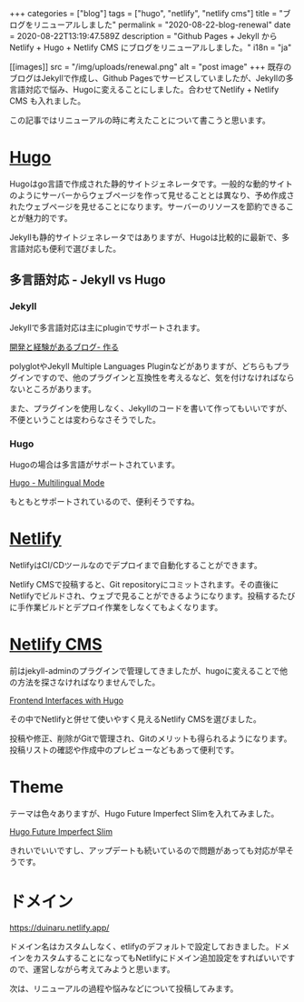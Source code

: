 +++
categories = ["blog"]
tags = ["hugo", "netlify", "netlify cms"]
title = "ブログをリニューアルしました"
permalink = "2020-08-22-blog-renewal"
date = 2020-08-22T13:19:47.589Z
description = "Github Pages + Jekyll から Netlify + Hugo + Netlify CMS にブログをリニューアルしました。"
i18n = "ja"

[[images]]
src = "/img/uploads/renewal.png"
alt = "post image"
+++
既存のブログはJekyllで作成し、Github Pagesでサービスしていましたが、Jekyllの多言語対応で悩み、Hugoに変えることにしました。合わせてNetlify + Netlify CMS も入れました。

この記事ではリニューアルの時に考えたことについて書こうと思います。

# [Hugo](https://gohugo.io/about/what-is-hugo/)

Hugoはgo言語で作成された静的サイトジェネレータです。一般的な動的サイトのようにサーバーからウェブページを作って見せることとは異なり、予め作成されたウェブページを見せることになります。サーバーのリソースを節約できることが魅力的です。

Jekyllも静的サイトジェネレータではありますが、Hugoは比較的に最新で、多言語対応も便利で選びました。

## 多言語対応 - Jekyll vs Hugo

### Jekyll

Jekyllで多言語対応は主にpluginでサポートされます。 

[開発と経験があるブログ- 作る](../2019-10-23-blog-with-development-and-experience/#作る)

polyglotやJekyll Multiple Languages Pluginなどがありますが、どちらもプラグインですので、他のプラグインと互換性を考えるなど、気を付けなければならないところがあります。

また、プラグインを使用しなく、Jekyllのコードを書いて作ってもいいですが、不便ということは変わらなさそうでした。

### Hugo

Hugoの場合は多言語がサポートされています。

[Hugo - Multilingual Mode](https://gohugo.io/content-management/multilingual/)

もともとサポートされているので、便利そうですね。

# [Netlify](https://www.netlify.com/)

NetlifyはCI/CDツールなのでデプロイまで自動化することができます。

Netlify CMSで投稿すると、Git repositoryにコミットされます。その直後にNetlifyでビルドされ、ウェブで見ることができるようになります。投稿するたびに手作業ビルドとデプロイ作業をしなくてもよくなります。

# [Netlify CMS](https://www.netlifycms.org/)

前はjekyll-adminのプラグインで管理してきましたが、hugoに変えることで他の方法を探さなければなりませんでした。

[Frontend Interfaces with Hugo](https://gohugo.io/tools/frontends/)

その中でNetlifyと併せて使いやすく見えるNetlify CMSを選びました。

投稿や修正、削除がGitで管理され、Gitのメリットも得られるようになります。投稿リストの確認や作成中のプレビューなどもあって便利です。

# Theme

テーマは色々ありますが、Hugo Future Imperfect Slimを入れてみました。

[Hugo Future Imperfect Slim](https://github.com/pacollins/hugo-future-imperfect-slim)

きれいでいいですし、アップデートも続いているので問題があっても対応が早そうです。

# ドメイン

<https://duinaru.netlify.app/>

ドメイン名はカスタムしなく、etlifyのデフォルトで設定しておきました。ドメインをカスタムすることになってもNetlifyにドメイン追加設定をすればいいですので、運営しながら考えてみようと思います。

次は、リニューアルの過程や悩みなどについて投稿してみます。